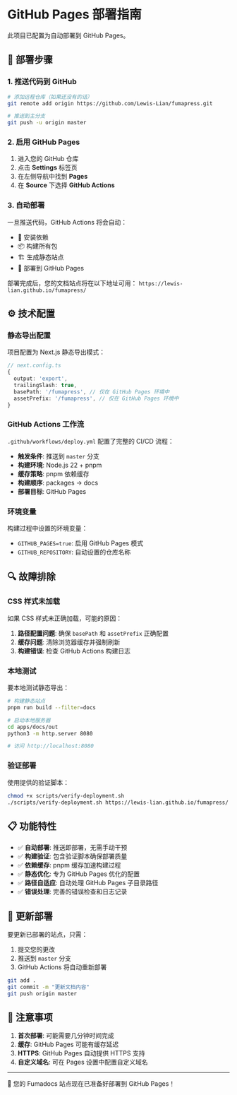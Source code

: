 # GitHub Pages 部署指南

此项目已配置为自动部署到 GitHub Pages。

## 🚀 部署步骤

### 1. 推送代码到 GitHub

```bash
# 添加远程仓库（如果还没有的话）
git remote add origin https://github.com/Lewis-Lian/fumapress.git

# 推送到主分支
git push -u origin master
```

### 2. 启用 GitHub Pages

1. 进入您的 GitHub 仓库
2. 点击 **Settings** 标签页
3. 在左侧导航中找到 **Pages**
4. 在 **Source** 下选择 **GitHub Actions**

### 3. 自动部署

一旦推送代码，GitHub Actions 将会自动：

- 🔧 安装依赖
- 📦 构建所有包
- 🏗️ 生成静态站点
- 🚀 部署到 GitHub Pages

部署完成后，您的文档站点将在以下地址可用：
`https://lewis-lian.github.io/fumapress/`

## ⚙️ 技术配置

### 静态导出配置

项目配置为 Next.js 静态导出模式：

```typescript
// next.config.ts
{
  output: 'export',
  trailingSlash: true,
  basePath: '/fumapress', // 仅在 GitHub Pages 环境中
  assetPrefix: '/fumapress', // 仅在 GitHub Pages 环境中
}
```

### GitHub Actions 工作流

`.github/workflows/deploy.yml` 配置了完整的 CI/CD 流程：

- **触发条件**: 推送到 `master` 分支
- **构建环境**: Node.js 22 + pnpm
- **缓存策略**: pnpm 依赖缓存
- **构建顺序**: packages → docs
- **部署目标**: GitHub Pages

### 环境变量

构建过程中设置的环境变量：

- `GITHUB_PAGES=true`: 启用 GitHub Pages 模式
- `GITHUB_REPOSITORY`: 自动设置的仓库名称

## 🔍 故障排除

### CSS 样式未加载

如果 CSS 样式未正确加载，可能的原因：

1. **路径配置问题**: 确保 `basePath` 和 `assetPrefix` 正确配置
2. **缓存问题**: 清除浏览器缓存并强制刷新
3. **构建错误**: 检查 GitHub Actions 构建日志

### 本地测试

要本地测试静态导出：

```bash
# 构建静态站点
pnpm run build --filter=docs

# 启动本地服务器
cd apps/docs/out
python3 -m http.server 8080

# 访问 http://localhost:8080
```

### 验证部署

使用提供的验证脚本：

```bash
chmod +x scripts/verify-deployment.sh
./scripts/verify-deployment.sh https://lewis-lian.github.io/fumapress/
```

## 📋 功能特性

- ✅ **自动部署**: 推送即部署，无需手动干预
- ✅ **构建验证**: 包含验证脚本确保部署质量
- ✅ **依赖缓存**: pnpm 缓存加速构建过程
- ✅ **静态优化**: 专为 GitHub Pages 优化的配置
- ✅ **路径自适应**: 自动处理 GitHub Pages 子目录路径
- ✅ **错误处理**: 完善的错误检查和日志记录

## 🔄 更新部署

要更新已部署的站点，只需：

1. 提交您的更改
2. 推送到 `master` 分支
3. GitHub Actions 将自动重新部署

```bash
git add .
git commit -m "更新文档内容"
git push origin master
```

## 📝 注意事项

1. **首次部署**: 可能需要几分钟时间完成
2. **缓存**: GitHub Pages 可能有缓存延迟
3. **HTTPS**: GitHub Pages 自动提供 HTTPS 支持
4. **自定义域名**: 可在 Pages 设置中配置自定义域名

---

🎉 您的 Fumadocs 站点现在已准备好部署到 GitHub Pages！
